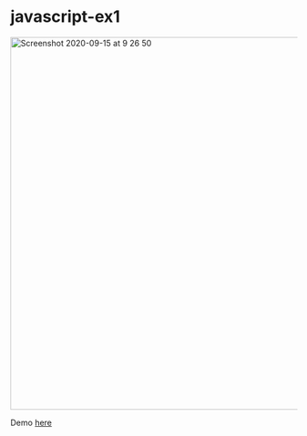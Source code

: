 # javascript-ex1

<img width="655" alt="Screenshot 2020-09-15 at 9 26 50" src="https://user-images.githubusercontent.com/44005264/93173813-b7f78200-f735-11ea-8cb5-b9204f59f122.png">

Demo [here](https://shilena91.github.io/javascript-ex1)
